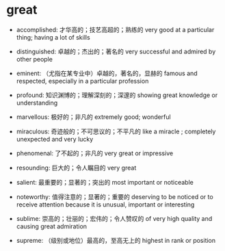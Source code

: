 # great

- accomplished: 才华高的；技艺高超的；熟练的 very good at a particular thing; having a lot of skills
- distinguished: 卓越的；杰出的；著名的 very successful and admired by other people

- eminent: （尤指在某专业中）卓越的，著名的，显赫的 famous and respected, especially in a particular profession

- profound: 知识渊博的；理解深刻的；深邃的 showing great knowledge or understanding

- marvellous: 极好的；非凡的 extremely good; wonderful
- miraculous: 奇迹般的；不可思议的；不平凡的 like a miracle ; completely unexpected and very lucky

- phenomenal: 了不起的；非凡的 very great or impressive

- resounding: 巨大的；令人瞩目的 very great

- salient: 最重要的；显著的；突出的 most important or noticeable
- noteworthy: 值得注意的；显著的；重要的 deserving to be noticed or to receive attention because it is unusual, important or interesting

- sublime: 崇高的；壮丽的；宏伟的；令人赞叹的 of very high quality and causing great admiration
- supreme: （级别或地位）最高的，至高无上的 highest in rank or position
